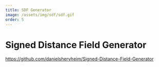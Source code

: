 ```yaml
---
title: SDF Generator
image: /assets/img/sdf/sdf.gif
order: 5
---
```


# Signed Distance Field Generator

https://github.com/danielshervheim/Signed-Distance-Field-Generator